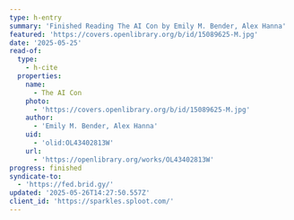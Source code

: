 ```yaml
---
type: h-entry
summary: 'Finished Reading The AI Con by Emily M. Bender, Alex Hanna'
featured: 'https://covers.openlibrary.org/b/id/15089625-M.jpg'
date: '2025-05-25'
read-of:
  type:
    - h-cite
  properties:
    name:
      - The AI Con
    photo:
      - 'https://covers.openlibrary.org/b/id/15089625-M.jpg'
    author:
      - 'Emily M. Bender, Alex Hanna'
    uid:
      - 'olid:OL43402813W'
    url:
      - 'https://openlibrary.org/works/OL43402813W'
progress: finished
syndicate-to:
  - 'https://fed.brid.gy/'
updated: '2025-05-26T14:27:50.557Z'
client_id: 'https://sparkles.sploot.com/'
---
```



